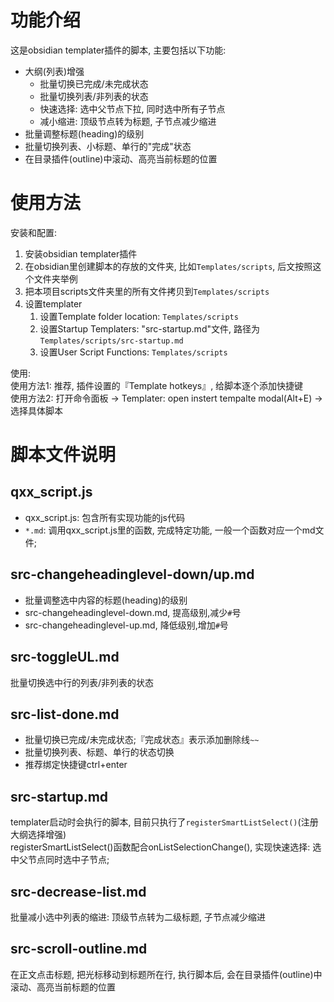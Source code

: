 
# 功能介绍
这是obsidian templater插件的脚本, 主要包括以下功能: 
- 大纲(列表)增强
	- 批量切换已完成/未完成状态
	- 批量切换列表/非列表的状态
	- 快速选择: 选中父节点下拉, 同时选中所有子节点
	- 减小缩进: 顶级节点转为标题, 子节点减少缩进
- 批量调整标题(heading)的级别
- 批量切换列表、小标题、单行的"完成"状态
- 在目录插件(outline)中滚动、高亮当前标题的位置

# 使用方法
安装和配置:
1. 安装obsidian templater插件
2. 在obsidian里创建脚本的存放的文件夹, 比如`Templates/scripts`, 后文按照这个文件夹举例
3. 把本项目scripts文件夹里的所有文件拷贝到`Templates/scripts`
4. 设置templater
	1. 设置Template folder location: `Templates/scripts`
	2. 设置Startup Templaters: "src-startup.md"文件, 路径为`Templates/scripts/src-startup.md`
	3. 设置User Script Functions: `Templates/scripts`

使用:  
使用方法1: 推荐, 插件设置的『Template hotkeys』, 给脚本逐个添加快捷键  
使用方法2: 打开命令面板 -> Templater: open instert tempalte modal(Alt+E) -> 选择具体脚本

# 脚本文件说明

## qxx_script.js
- qxx_script.js: 包含所有实现功能的js代码
- `*.md`: 调用qxx_script.js里的函数, 完成特定功能, 一般一个函数对应一个md文件;

## src-changeheadinglevel-down/up.md
- 批量调整选中内容的标题(heading)的级别  
- src-changeheadinglevel-down.md, 提高级别,减少`#`号  
- src-changeheadinglevel-up.md, 降低级别,增加`#`号

## src-toggleUL.md
批量切换选中行的列表/非列表的状态

## src-list-done.md
- 批量切换已完成/未完成状态;『完成状态』表示添加删除线`~~`
- 批量切换列表、标题、单行的状态切换
- 推荐绑定快捷键ctrl+enter

## src-startup.md
templater启动时会执行的脚本, 目前只执行了`registerSmartListSelect()`(注册大纲选择增强)  
registerSmartListSelect()函数配合onListSelectionChange(), 实现快速选择: 选中父节点同时选中子节点;

## src-decrease-list.md
批量减小选中列表的缩进: 顶级节点转为二级标题, 子节点减少缩进

## src-scroll-outline.md
在正文点击标题, 把光标移动到标题所在行, 执行脚本后, 会在目录插件(outline)中滚动、高亮当前标题的位置
